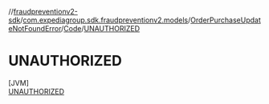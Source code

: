 //[fraudpreventionv2-sdk](../../../../../index.md)/[com.expediagroup.sdk.fraudpreventionv2.models](../../../index.md)/[OrderPurchaseUpdateNotFoundError](../../index.md)/[Code](../index.md)/[UNAUTHORIZED](index.md)

# UNAUTHORIZED

[JVM]\
[UNAUTHORIZED](index.md)
